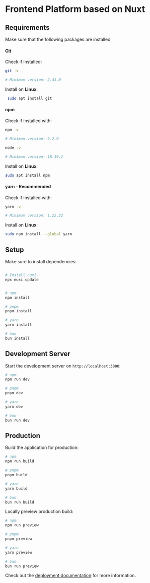 # Frontend Platform based on Nuxt

## Requirements

Make sure that the following packages are installed

#### Git

Check if installed:

```bash
git -v

# Minimum version: 2.43.0
```

Install on **Linux**:

```bash
 sudo apt install git
```

#### npm

Check if installed with:

```bash
npm -v

# Minimum version: 9.2.0

node -v

# Minimum version: 18.19.1
```

Install on **Linux**:

```bash
sudo apt install npm
```

#### yarn - Recommended

Check if installed with:

```bash
yarn -v

# Minimum version: 1.22.22
```

Install on **Linux**:

```bash
sudo npm install --global yarn
```

## Setup

Make sure to install dependencies:

```bash

# Install nuxi
npx nuxi update
```

```bash

# npm
npm install

# pnpm
pnpm install

# yarn
yarn install

# bun
bun install
```

## Development Server

Start the development server on `http://localhost:3000`:

```bash
# npm
npm run dev

# pnpm
pnpm dev

# yarn
yarn dev

# bun
bun run dev
```

## Production

Build the application for production:

```bash
# npm
npm run build

# pnpm
pnpm build

# yarn
yarn build

# bun
bun run build
```

Locally preview production build:

```bash
# npm
npm run preview

# pnpm
pnpm preview

# yarn
yarn preview

# bun
bun run preview
```

Check out the [deployment documentation](https://nuxt.com/docs/getting-started/deployment) for more information.
